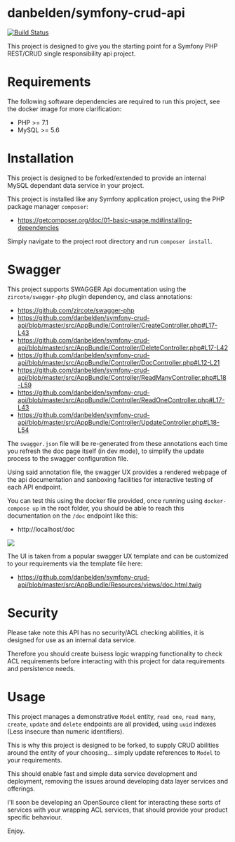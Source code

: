 danbelden/symfony-crud-api
========

[![Build Status](https://travis-ci.org/danbelden/symfony-crud-api.svg?branch=master)](https://travis-ci.org/danbelden/symfony-crud-api)

This project is designed to give you the starting point for a Symfony PHP REST/CRUD single responsibility api project.

# Requirements

The following software dependencies are required to run this project, see the docker image for more clarification:

- PHP >= 7.1
- MySQL >= 5.6

# Installation

This project is designed to be forked/extended to provide an internal MySQL dependant data service in your project.

This project is installed like any Symfony application project, using the PHP package manager `composer`:
- https://getcomposer.org/doc/01-basic-usage.md#installing-dependencies

Simply navigate to the project root directory and run `composer install`.

# Swagger

This project supports SWAGGER Api documentation using the `zircote/swagger-php` plugin dependency, and class annotations:
- https://github.com/zircote/swagger-php
- https://github.com/danbelden/symfony-crud-api/blob/master/src/AppBundle/Controller/CreateController.php#L17-L43
- https://github.com/danbelden/symfony-crud-api/blob/master/src/AppBundle/Controller/DeleteController.php#L17-L42
- https://github.com/danbelden/symfony-crud-api/blob/master/src/AppBundle/Controller/DocController.php#L12-L21
- https://github.com/danbelden/symfony-crud-api/blob/master/src/AppBundle/Controller/ReadManyController.php#L18-L59
- https://github.com/danbelden/symfony-crud-api/blob/master/src/AppBundle/Controller/ReadOneController.php#L17-L43
- https://github.com/danbelden/symfony-crud-api/blob/master/src/AppBundle/Controller/UpdateController.php#L18-L54

The `swagger.json` file will be re-generated from these annotations each time you refresh the doc page itself (in dev mode), to simplify the update process to the swagger configuration file.

Using said annotation file, the swagger UX provides a rendered webpage of the api documentation and sanboxing facilities for interactive testing of each API endpoint.

You can test this using the docker file provided, once running using `docker-compose up` in the root folder, you should be able to reach this documentation on the `/doc` endpoint like this:
- http://localhost/doc

<img src="https://github.com/danbelden/symfony-crud-api/blob/master/readme/swagger.png" />

The UI is taken from a popular swagger UX template and can be customized to your requirements via the template file here:
- https://github.com/danbelden/symfony-crud-api/blob/master/src/AppBundle/Resources/views/doc.html.twig


# Security

Please take note this API has no security/ACL checking abilities, it is designed for use as an internal data service.

Therefore you should create buisess logic wrapping functionality to check ACL requirements before interacting with this project for data requirements and persistence needs.

# Usage

This project manages a demonstrative `Model` entity, `read one`, `read many`, `create`, `update` and `delete` endpoints are all provided, using `uuid` indexes (Less insecure than numeric identifiers).

This is why this project is designed to be forked, to supply CRUD abilities around the entity of your choosing... simply update references to `Model` to your requirements.

This should enable fast and simple data service development and deployment, removing the issues around developing data layer services and offerings.

I'll soon be developing an OpenSource client for interacting these sorts of services with your wrapping ACL services, that should provide your product specific behaviour.

Enjoy.
